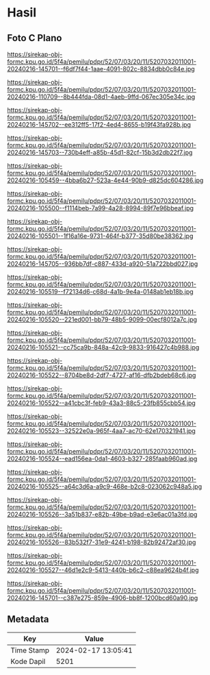 # Hasil

## Foto C Plano

https://sirekap-obj-formc.kpu.go.id/5f4a/pemilu/pdpr/52/07/03/20/11/5207032011001-20240216-145701--f6df7f44-1aae-4091-802c-8834dbb0c84e.jpg

https://sirekap-obj-formc.kpu.go.id/5f4a/pemilu/pdpr/52/07/03/20/11/5207032011001-20240216-110709--8b444fda-08d1-4aeb-9ffd-067ec305e34c.jpg

https://sirekap-obj-formc.kpu.go.id/5f4a/pemilu/pdpr/52/07/03/20/11/5207032011001-20240216-145702--ee312ff5-17f2-4ed4-8655-b19f43fa928b.jpg

https://sirekap-obj-formc.kpu.go.id/5f4a/pemilu/pdpr/52/07/03/20/11/5207032011001-20240216-145703--730b4eff-a85b-45d1-82cf-15b3d2db22f7.jpg

https://sirekap-obj-formc.kpu.go.id/5f4a/pemilu/pdpr/52/07/03/20/11/5207032011001-20240216-105459--4bba6b27-523a-4e44-90b9-d825dc604286.jpg

https://sirekap-obj-formc.kpu.go.id/5f4a/pemilu/pdpr/52/07/03/20/11/5207032011001-20240216-105500--f1114beb-7a99-4a28-8994-89f7e96bbeaf.jpg

https://sirekap-obj-formc.kpu.go.id/5f4a/pemilu/pdpr/52/07/03/20/11/5207032011001-20240216-105501--1f16a16e-9731-464f-b377-35d80be38362.jpg

https://sirekap-obj-formc.kpu.go.id/5f4a/pemilu/pdpr/52/07/03/20/11/5207032011001-20240216-145705--936bb7df-c887-433d-a920-51a722bbd027.jpg

https://sirekap-obj-formc.kpu.go.id/5f4a/pemilu/pdpr/52/07/03/20/11/5207032011001-20240216-105519--f72134d6-c68d-4a1b-9e4a-0148ab1eb18b.jpg

https://sirekap-obj-formc.kpu.go.id/5f4a/pemilu/pdpr/52/07/03/20/11/5207032011001-20240216-105520--221ed001-bb79-48b5-9099-00ecf8012a7c.jpg

https://sirekap-obj-formc.kpu.go.id/5f4a/pemilu/pdpr/52/07/03/20/11/5207032011001-20240216-105521--cc75ca9b-848a-42c9-9833-916427c4b988.jpg

https://sirekap-obj-formc.kpu.go.id/5f4a/pemilu/pdpr/52/07/03/20/11/5207032011001-20240216-105522--8704be8d-2df7-4727-af16-dfb2bdeb68c6.jpg

https://sirekap-obj-formc.kpu.go.id/5f4a/pemilu/pdpr/52/07/03/20/11/5207032011001-20240216-105522--a41cbc3f-feb9-43a3-88c5-23fb855cbb54.jpg

https://sirekap-obj-formc.kpu.go.id/5f4a/pemilu/pdpr/52/07/03/20/11/5207032011001-20240216-105523--32522e0a-965f-4aa7-ac70-62e170321941.jpg

https://sirekap-obj-formc.kpu.go.id/5f4a/pemilu/pdpr/52/07/03/20/11/5207032011001-20240216-105524--ead156ea-0da1-4603-b327-285faab960ad.jpg

https://sirekap-obj-formc.kpu.go.id/5f4a/pemilu/pdpr/52/07/03/20/11/5207032011001-20240216-105525--a64c3d6a-a9c9-468e-b2c8-023062c948a5.jpg

https://sirekap-obj-formc.kpu.go.id/5f4a/pemilu/pdpr/52/07/03/20/11/5207032011001-20240216-105526--3a51b837-e82b-49be-b9ad-e3e6ac01a3fd.jpg

https://sirekap-obj-formc.kpu.go.id/5f4a/pemilu/pdpr/52/07/03/20/11/5207032011001-20240216-105526--83b532f7-31e9-4241-b198-82b92472af30.jpg

https://sirekap-obj-formc.kpu.go.id/5f4a/pemilu/pdpr/52/07/03/20/11/5207032011001-20240216-105527--46d1e2c9-5413-440b-b6c2-c88ea9624b4f.jpg

https://sirekap-obj-formc.kpu.go.id/5f4a/pemilu/pdpr/52/07/03/20/11/5207032011001-20240216-145701--c387e275-859e-4906-bb8f-1200bcd60a90.jpg


## Metadata

| Key        | Value               |
| ---------- | ------------------- |
| Time Stamp | 2024-02-17 13:05:41 |
| Kode Dapil | 5201                |



